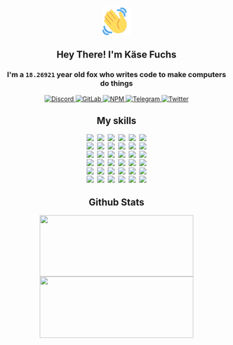 <div><p align=center><img src=./resources/images/wave.gif width=64px height=64px></p><h2 align=center>Hey There! I'm Käse Fuchs</h2><h3 align=center>I'm a <code>18.26921</code> year old fox who writes code to make computers do things</h3><p align=center><a href=https://discord.com/users/507526681125322772><img alt=Discord src="https://img.shields.io/badge/Discord-5865F2?logo=discord&logoColor=white&style=flat-square#8a25dec1af75692ed67f3e964e5e6fdb"> </a><a href=https://gitlab.com/kasefuchs><img alt=GitLab src="https://img.shields.io/badge/GitLab-330F63?logo=gitlab&logoColor=white&style=flat-square#8a25dec1af75692ed67f3e964e5e6fdb"> </a><a href=https://npmjs.com/~kasefuchs><img alt=NPM src="https://img.shields.io/badge/NPM-CB3837?logo=npm&logoColor=white&style=flat-square#8a25dec1af75692ed67f3e964e5e6fdb"> </a><a href=https://t.me/kasefuchs><img alt=Telegram src="https://img.shields.io/badge/Telegram-2CA5E0?logo=telegram&logoColor=white&style=flat-square#8a25dec1af75692ed67f3e964e5e6fdb"> </a><a href=https://twitter.com/kasefuchs><img alt=Twitter src="https://img.shields.io/badge/Twitter-1DA1F2?logo=twitter&logoColor=white&style=flat-square#8a25dec1af75692ed67f3e964e5e6fdb"></a></p><h2 align=center>My skills</h2><p align=center><a href=https://aws.amazon.com/ ><picture><source srcset="https://skillicons.dev/icons?i=aws&theme=dark#8a25dec1af75692ed67f3e964e5e6fdb" media="(prefers-color-scheme: dark)"><source srcset="https://skillicons.dev/icons?i=aws&theme=light#8a25dec1af75692ed67f3e964e5e6fdb" media="(prefers-color-scheme: light), (prefers-color-scheme: no-preference)"><img src="https://skillicons.dev/icons?i=aws&theme=light#8a25dec1af75692ed67f3e964e5e6fdb"></picture></a>&nbsp;&nbsp;<a href=https://en.wikipedia.org/wiki/Bash_(Unix_shell)><picture><source srcset="https://skillicons.dev/icons?i=bash&theme=dark#8a25dec1af75692ed67f3e964e5e6fdb" media="(prefers-color-scheme: dark)"><source srcset="https://skillicons.dev/icons?i=bash&theme=light#8a25dec1af75692ed67f3e964e5e6fdb" media="(prefers-color-scheme: light), (prefers-color-scheme: no-preference)"><img src="https://skillicons.dev/icons?i=bash&theme=light#8a25dec1af75692ed67f3e964e5e6fdb"></picture></a>&nbsp;&nbsp;<a href=https://discord.com/developers/docs><picture><source srcset="https://skillicons.dev/icons?i=bots&theme=dark#8a25dec1af75692ed67f3e964e5e6fdb" media="(prefers-color-scheme: dark)"><source srcset="https://skillicons.dev/icons?i=bots&theme=light#8a25dec1af75692ed67f3e964e5e6fdb" media="(prefers-color-scheme: light), (prefers-color-scheme: no-preference)"><img src="https://skillicons.dev/icons?i=bots&theme=light#8a25dec1af75692ed67f3e964e5e6fdb"></picture></a>&nbsp;&nbsp;<a href=https://www.cloudflare.com/ ><picture><source srcset="https://skillicons.dev/icons?i=cloudflare&theme=dark#8a25dec1af75692ed67f3e964e5e6fdb" media="(prefers-color-scheme: dark)"><source srcset="https://skillicons.dev/icons?i=cloudflare&theme=light#8a25dec1af75692ed67f3e964e5e6fdb" media="(prefers-color-scheme: light), (prefers-color-scheme: no-preference)"><img src="https://skillicons.dev/icons?i=cloudflare&theme=light#8a25dec1af75692ed67f3e964e5e6fdb"></picture></a>&nbsp;&nbsp;<a href=https://en.wikipedia.org/wiki/CSS><picture><source srcset="https://skillicons.dev/icons?i=css&theme=dark#8a25dec1af75692ed67f3e964e5e6fdb" media="(prefers-color-scheme: dark)"><source srcset="https://skillicons.dev/icons?i=css&theme=light#8a25dec1af75692ed67f3e964e5e6fdb" media="(prefers-color-scheme: light), (prefers-color-scheme: no-preference)"><img src="https://skillicons.dev/icons?i=css&theme=light#8a25dec1af75692ed67f3e964e5e6fdb"></picture></a>&nbsp;&nbsp;<a href=https://www.docker.com/ ><picture><source srcset="https://skillicons.dev/icons?i=docker&theme=dark#8a25dec1af75692ed67f3e964e5e6fdb" media="(prefers-color-scheme: dark)"><source srcset="https://skillicons.dev/icons?i=docker&theme=light#8a25dec1af75692ed67f3e964e5e6fdb" media="(prefers-color-scheme: light), (prefers-color-scheme: no-preference)"><img src="https://skillicons.dev/icons?i=docker&theme=light#8a25dec1af75692ed67f3e964e5e6fdb"></picture></a><br><a href=https://www.electronjs.org/ ><picture><source srcset="https://skillicons.dev/icons?i=electron&theme=dark#8a25dec1af75692ed67f3e964e5e6fdb" media="(prefers-color-scheme: dark)"><source srcset="https://skillicons.dev/icons?i=electron&theme=light#8a25dec1af75692ed67f3e964e5e6fdb" media="(prefers-color-scheme: light), (prefers-color-scheme: no-preference)"><img src="https://skillicons.dev/icons?i=electron&theme=light#8a25dec1af75692ed67f3e964e5e6fdb"></picture></a>&nbsp;&nbsp;<a href=https://expressjs.com/ ><picture><source srcset="https://skillicons.dev/icons?i=express&theme=dark#8a25dec1af75692ed67f3e964e5e6fdb" media="(prefers-color-scheme: dark)"><source srcset="https://skillicons.dev/icons?i=express&theme=light#8a25dec1af75692ed67f3e964e5e6fdb" media="(prefers-color-scheme: light), (prefers-color-scheme: no-preference)"><img src="https://skillicons.dev/icons?i=express&theme=light#8a25dec1af75692ed67f3e964e5e6fdb"></picture></a>&nbsp;&nbsp;<a href=https://www.figma.com/ ><picture><source srcset="https://skillicons.dev/icons?i=figma&theme=dark#8a25dec1af75692ed67f3e964e5e6fdb" media="(prefers-color-scheme: dark)"><source srcset="https://skillicons.dev/icons?i=figma&theme=light#8a25dec1af75692ed67f3e964e5e6fdb" media="(prefers-color-scheme: light), (prefers-color-scheme: no-preference)"><img src="https://skillicons.dev/icons?i=figma&theme=light#8a25dec1af75692ed67f3e964e5e6fdb"></picture></a>&nbsp;&nbsp;<a href=https://firebase.google.com/ ><picture><source srcset="https://skillicons.dev/icons?i=firebase&theme=dark#8a25dec1af75692ed67f3e964e5e6fdb" media="(prefers-color-scheme: dark)"><source srcset="https://skillicons.dev/icons?i=firebase&theme=light#8a25dec1af75692ed67f3e964e5e6fdb" media="(prefers-color-scheme: light), (prefers-color-scheme: no-preference)"><img src="https://skillicons.dev/icons?i=firebase&theme=light#8a25dec1af75692ed67f3e964e5e6fdb"></picture></a>&nbsp;&nbsp;<a href=https://flask.palletsprojects.com/ ><picture><source srcset="https://skillicons.dev/icons?i=flask&theme=dark#8a25dec1af75692ed67f3e964e5e6fdb" media="(prefers-color-scheme: dark)"><source srcset="https://skillicons.dev/icons?i=flask&theme=light#8a25dec1af75692ed67f3e964e5e6fdb" media="(prefers-color-scheme: light), (prefers-color-scheme: no-preference)"><img src="https://skillicons.dev/icons?i=flask&theme=light#8a25dec1af75692ed67f3e964e5e6fdb"></picture></a>&nbsp;&nbsp;<a href=https://cloud.google.com/ ><picture><source srcset="https://skillicons.dev/icons?i=gcp&theme=dark#8a25dec1af75692ed67f3e964e5e6fdb" media="(prefers-color-scheme: dark)"><source srcset="https://skillicons.dev/icons?i=gcp&theme=light#8a25dec1af75692ed67f3e964e5e6fdb" media="(prefers-color-scheme: light), (prefers-color-scheme: no-preference)"><img src="https://skillicons.dev/icons?i=gcp&theme=light#8a25dec1af75692ed67f3e964e5e6fdb"></picture></a><br><a href=https://git-scm.com/ ><picture><source srcset="https://skillicons.dev/icons?i=git&theme=dark#8a25dec1af75692ed67f3e964e5e6fdb" media="(prefers-color-scheme: dark)"><source srcset="https://skillicons.dev/icons?i=git&theme=light#8a25dec1af75692ed67f3e964e5e6fdb" media="(prefers-color-scheme: light), (prefers-color-scheme: no-preference)"><img src="https://skillicons.dev/icons?i=git&theme=light#8a25dec1af75692ed67f3e964e5e6fdb"></picture></a>&nbsp;&nbsp;<a href=https://github.com/ ><picture><source srcset="https://skillicons.dev/icons?i=github&theme=dark#8a25dec1af75692ed67f3e964e5e6fdb" media="(prefers-color-scheme: dark)"><source srcset="https://skillicons.dev/icons?i=github&theme=light#8a25dec1af75692ed67f3e964e5e6fdb" media="(prefers-color-scheme: light), (prefers-color-scheme: no-preference)"><img src="https://skillicons.dev/icons?i=github&theme=light#8a25dec1af75692ed67f3e964e5e6fdb"></picture></a>&nbsp;&nbsp;<a href=https://gitlab.com/ ><picture><source srcset="https://skillicons.dev/icons?i=gitlab&theme=dark#8a25dec1af75692ed67f3e964e5e6fdb" media="(prefers-color-scheme: dark)"><source srcset="https://skillicons.dev/icons?i=gitlab&theme=light#8a25dec1af75692ed67f3e964e5e6fdb" media="(prefers-color-scheme: light), (prefers-color-scheme: no-preference)"><img src="https://skillicons.dev/icons?i=gitlab&theme=light#8a25dec1af75692ed67f3e964e5e6fdb"></picture></a>&nbsp;&nbsp;<a href=https://www.heroku.com/ ><picture><source srcset="https://skillicons.dev/icons?i=heroku&theme=dark#8a25dec1af75692ed67f3e964e5e6fdb" media="(prefers-color-scheme: dark)"><source srcset="https://skillicons.dev/icons?i=heroku&theme=light#8a25dec1af75692ed67f3e964e5e6fdb" media="(prefers-color-scheme: light), (prefers-color-scheme: no-preference)"><img src="https://skillicons.dev/icons?i=heroku&theme=light#8a25dec1af75692ed67f3e964e5e6fdb"></picture></a>&nbsp;&nbsp;<a href=https://en.wikipedia.org/wiki/HTML><picture><source srcset="https://skillicons.dev/icons?i=html&theme=dark#8a25dec1af75692ed67f3e964e5e6fdb" media="(prefers-color-scheme: dark)"><source srcset="https://skillicons.dev/icons?i=html&theme=light#8a25dec1af75692ed67f3e964e5e6fdb" media="(prefers-color-scheme: light), (prefers-color-scheme: no-preference)"><img src="https://skillicons.dev/icons?i=html&theme=light#8a25dec1af75692ed67f3e964e5e6fdb"></picture></a>&nbsp;&nbsp;<a href=https://en.wikipedia.org/wiki/JavaScript><picture><source srcset="https://skillicons.dev/icons?i=js&theme=dark#8a25dec1af75692ed67f3e964e5e6fdb" media="(prefers-color-scheme: dark)"><source srcset="https://skillicons.dev/icons?i=js&theme=light#8a25dec1af75692ed67f3e964e5e6fdb" media="(prefers-color-scheme: light), (prefers-color-scheme: no-preference)"><img src="https://skillicons.dev/icons?i=js&theme=light#8a25dec1af75692ed67f3e964e5e6fdb"></picture></a><br><a href=https://en.wikipedia.org/wiki/Linux><picture><source srcset="https://skillicons.dev/icons?i=linux&theme=dark#8a25dec1af75692ed67f3e964e5e6fdb" media="(prefers-color-scheme: dark)"><source srcset="https://skillicons.dev/icons?i=linux&theme=light#8a25dec1af75692ed67f3e964e5e6fdb" media="(prefers-color-scheme: light), (prefers-color-scheme: no-preference)"><img src="https://skillicons.dev/icons?i=linux&theme=light#8a25dec1af75692ed67f3e964e5e6fdb"></picture></a>&nbsp;&nbsp;<a href=https://mui.com/ ><picture><source srcset="https://skillicons.dev/icons?i=materialui&theme=dark#8a25dec1af75692ed67f3e964e5e6fdb" media="(prefers-color-scheme: dark)"><source srcset="https://skillicons.dev/icons?i=materialui&theme=light#8a25dec1af75692ed67f3e964e5e6fdb" media="(prefers-color-scheme: light), (prefers-color-scheme: no-preference)"><img src="https://skillicons.dev/icons?i=materialui&theme=light#8a25dec1af75692ed67f3e964e5e6fdb"></picture></a>&nbsp;&nbsp;<a href=https://en.wikipedia.org/wiki/Markdown><picture><source srcset="https://skillicons.dev/icons?i=md&theme=dark#8a25dec1af75692ed67f3e964e5e6fdb" media="(prefers-color-scheme: dark)"><source srcset="https://skillicons.dev/icons?i=md&theme=light#8a25dec1af75692ed67f3e964e5e6fdb" media="(prefers-color-scheme: light), (prefers-color-scheme: no-preference)"><img src="https://skillicons.dev/icons?i=md&theme=light#8a25dec1af75692ed67f3e964e5e6fdb"></picture></a>&nbsp;&nbsp;<a href=https://www.mongodb.com/ ><picture><source srcset="https://skillicons.dev/icons?i=mongodb&theme=dark#8a25dec1af75692ed67f3e964e5e6fdb" media="(prefers-color-scheme: dark)"><source srcset="https://skillicons.dev/icons?i=mongodb&theme=light#8a25dec1af75692ed67f3e964e5e6fdb" media="(prefers-color-scheme: light), (prefers-color-scheme: no-preference)"><img src="https://skillicons.dev/icons?i=mongodb&theme=light#8a25dec1af75692ed67f3e964e5e6fdb"></picture></a>&nbsp;&nbsp;<a href=https://www.mysql.com/ ><picture><source srcset="https://skillicons.dev/icons?i=mysql&theme=dark#8a25dec1af75692ed67f3e964e5e6fdb" media="(prefers-color-scheme: dark)"><source srcset="https://skillicons.dev/icons?i=mysql&theme=light#8a25dec1af75692ed67f3e964e5e6fdb" media="(prefers-color-scheme: light), (prefers-color-scheme: no-preference)"><img src="https://skillicons.dev/icons?i=mysql&theme=light#8a25dec1af75692ed67f3e964e5e6fdb"></picture></a>&nbsp;&nbsp;<a href=https://nextjs.org/ ><picture><source srcset="https://skillicons.dev/icons?i=nextjs&theme=dark#8a25dec1af75692ed67f3e964e5e6fdb" media="(prefers-color-scheme: dark)"><source srcset="https://skillicons.dev/icons?i=nextjs&theme=light#8a25dec1af75692ed67f3e964e5e6fdb" media="(prefers-color-scheme: light), (prefers-color-scheme: no-preference)"><img src="https://skillicons.dev/icons?i=nextjs&theme=light#8a25dec1af75692ed67f3e964e5e6fdb"></picture></a><br><a href=https://nodejs.org/en/ ><picture><source srcset="https://skillicons.dev/icons?i=nodejs&theme=dark#8a25dec1af75692ed67f3e964e5e6fdb" media="(prefers-color-scheme: dark)"><source srcset="https://skillicons.dev/icons?i=nodejs&theme=light#8a25dec1af75692ed67f3e964e5e6fdb" media="(prefers-color-scheme: light), (prefers-color-scheme: no-preference)"><img src="https://skillicons.dev/icons?i=nodejs&theme=light#8a25dec1af75692ed67f3e964e5e6fdb"></picture></a>&nbsp;&nbsp;<a href=https://www.postgresql.org/ ><picture><source srcset="https://skillicons.dev/icons?i=postgres&theme=dark#8a25dec1af75692ed67f3e964e5e6fdb" media="(prefers-color-scheme: dark)"><source srcset="https://skillicons.dev/icons?i=postgres&theme=light#8a25dec1af75692ed67f3e964e5e6fdb" media="(prefers-color-scheme: light), (prefers-color-scheme: no-preference)"><img src="https://skillicons.dev/icons?i=postgres&theme=light#8a25dec1af75692ed67f3e964e5e6fdb"></picture></a>&nbsp;&nbsp;<a href=https://learn.microsoft.com/en-us/powershell/ ><picture><source srcset="https://skillicons.dev/icons?i=powershell&theme=dark#8a25dec1af75692ed67f3e964e5e6fdb" media="(prefers-color-scheme: dark)"><source srcset="https://skillicons.dev/icons?i=powershell&theme=light#8a25dec1af75692ed67f3e964e5e6fdb" media="(prefers-color-scheme: light), (prefers-color-scheme: no-preference)"><img src="https://skillicons.dev/icons?i=powershell&theme=light#8a25dec1af75692ed67f3e964e5e6fdb"></picture></a>&nbsp;&nbsp;<a href=https://www.python.org/ ><picture><source srcset="https://skillicons.dev/icons?i=py&theme=dark#8a25dec1af75692ed67f3e964e5e6fdb" media="(prefers-color-scheme: dark)"><source srcset="https://skillicons.dev/icons?i=py&theme=light#8a25dec1af75692ed67f3e964e5e6fdb" media="(prefers-color-scheme: light), (prefers-color-scheme: no-preference)"><img src="https://skillicons.dev/icons?i=py&theme=light#8a25dec1af75692ed67f3e964e5e6fdb"></picture></a>&nbsp;&nbsp;<a href=https://www.raspberrypi.org/ ><picture><source srcset="https://skillicons.dev/icons?i=raspberrypi&theme=dark#8a25dec1af75692ed67f3e964e5e6fdb" media="(prefers-color-scheme: dark)"><source srcset="https://skillicons.dev/icons?i=raspberrypi&theme=light#8a25dec1af75692ed67f3e964e5e6fdb" media="(prefers-color-scheme: light), (prefers-color-scheme: no-preference)"><img src="https://skillicons.dev/icons?i=raspberrypi&theme=light#8a25dec1af75692ed67f3e964e5e6fdb"></picture></a>&nbsp;&nbsp;<a href=https://reactjs.org/ ><picture><source srcset="https://skillicons.dev/icons?i=react&theme=dark#8a25dec1af75692ed67f3e964e5e6fdb" media="(prefers-color-scheme: dark)"><source srcset="https://skillicons.dev/icons?i=react&theme=light#8a25dec1af75692ed67f3e964e5e6fdb" media="(prefers-color-scheme: light), (prefers-color-scheme: no-preference)"><img src="https://skillicons.dev/icons?i=react&theme=light#8a25dec1af75692ed67f3e964e5e6fdb"></picture></a><br><a href=https://redux.js.org/ ><picture><source srcset="https://skillicons.dev/icons?i=redux&theme=dark#8a25dec1af75692ed67f3e964e5e6fdb" media="(prefers-color-scheme: dark)"><source srcset="https://skillicons.dev/icons?i=redux&theme=light#8a25dec1af75692ed67f3e964e5e6fdb" media="(prefers-color-scheme: light), (prefers-color-scheme: no-preference)"><img src="https://skillicons.dev/icons?i=redux&theme=light#8a25dec1af75692ed67f3e964e5e6fdb"></picture></a>&nbsp;&nbsp;<a href=https://en.wikipedia.org/wiki/Regular_expression><picture><source srcset="https://skillicons.dev/icons?i=regex&theme=dark#8a25dec1af75692ed67f3e964e5e6fdb" media="(prefers-color-scheme: dark)"><source srcset="https://skillicons.dev/icons?i=regex&theme=light#8a25dec1af75692ed67f3e964e5e6fdb" media="(prefers-color-scheme: light), (prefers-color-scheme: no-preference)"><img src="https://skillicons.dev/icons?i=regex&theme=light#8a25dec1af75692ed67f3e964e5e6fdb"></picture></a>&nbsp;&nbsp;<a href=https://en.wikipedia.org/wiki/Sass_(stylesheet_language)><picture><source srcset="https://skillicons.dev/icons?i=sass&theme=dark#8a25dec1af75692ed67f3e964e5e6fdb" media="(prefers-color-scheme: dark)"><source srcset="https://skillicons.dev/icons?i=sass&theme=light#8a25dec1af75692ed67f3e964e5e6fdb" media="(prefers-color-scheme: light), (prefers-color-scheme: no-preference)"><img src="https://skillicons.dev/icons?i=sass&theme=light#8a25dec1af75692ed67f3e964e5e6fdb"></picture></a>&nbsp;&nbsp;<a href=https://www.typescriptlang.org/ ><picture><source srcset="https://skillicons.dev/icons?i=ts&theme=dark#8a25dec1af75692ed67f3e964e5e6fdb" media="(prefers-color-scheme: dark)"><source srcset="https://skillicons.dev/icons?i=ts&theme=light#8a25dec1af75692ed67f3e964e5e6fdb" media="(prefers-color-scheme: light), (prefers-color-scheme: no-preference)"><img src="https://skillicons.dev/icons?i=ts&theme=light#8a25dec1af75692ed67f3e964e5e6fdb"></picture></a>&nbsp;&nbsp;<a href=https://unity.com/ ><picture><source srcset="https://skillicons.dev/icons?i=unity&theme=dark#8a25dec1af75692ed67f3e964e5e6fdb" media="(prefers-color-scheme: dark)"><source srcset="https://skillicons.dev/icons?i=unity&theme=light#8a25dec1af75692ed67f3e964e5e6fdb" media="(prefers-color-scheme: light), (prefers-color-scheme: no-preference)"><img src="https://skillicons.dev/icons?i=unity&theme=light#8a25dec1af75692ed67f3e964e5e6fdb"></picture></a>&nbsp;&nbsp;<a href=https://workers.cloudflare.com/ ><picture><source srcset="https://skillicons.dev/icons?i=workers&theme=dark#8a25dec1af75692ed67f3e964e5e6fdb" media="(prefers-color-scheme: dark)"><source srcset="https://skillicons.dev/icons?i=workers&theme=light#8a25dec1af75692ed67f3e964e5e6fdb" media="(prefers-color-scheme: light), (prefers-color-scheme: no-preference)"><img src="https://skillicons.dev/icons?i=workers&theme=light#8a25dec1af75692ed67f3e964e5e6fdb"></picture></a><br></p><h2 align=center>Github Stats</h2><p align=center><picture><source srcset="https://github-readme-stats-kasefuchs.vercel.app/api/?count_private=true&hide_border=true&hide_rank=true&line_height=20&hide_title=true&username=Kasefuchs&theme=dark#8a25dec1af75692ed67f3e964e5e6fdb" media="(prefers-color-scheme: dark)"><source srcset="https://github-readme-stats-kasefuchs.vercel.app/api/?count_private=true&hide_border=true&hide_rank=true&line_height=20&hide_title=true&username=Kasefuchs&theme=light#8a25dec1af75692ed67f3e964e5e6fdb" media="(prefers-color-scheme: light), (prefers-color-scheme: no-preference)"><img align=middle width=350 height=140 src="https://github-readme-stats-kasefuchs.vercel.app/api/?count_private=true&hide_border=true&hide_rank=true&line_height=20&hide_title=true&username=Kasefuchs&theme=light#8a25dec1af75692ed67f3e964e5e6fdb"></picture><picture><source srcset="https://github-readme-stats-kasefuchs.vercel.app/api/top-langs/?count_private=true&hide_border=true&layout=compact&username=Kasefuchs&theme=dark#8a25dec1af75692ed67f3e964e5e6fdb" media="(prefers-color-scheme: dark)"><source srcset="https://github-readme-stats-kasefuchs.vercel.app/api/top-langs/?count_private=true&hide_border=true&layout=compact&username=Kasefuchs&theme=light#8a25dec1af75692ed67f3e964e5e6fdb" media="(prefers-color-scheme: light), (prefers-color-scheme: no-preference)"><img align=middle width=350 height=140 src="https://github-readme-stats-kasefuchs.vercel.app/api/top-langs/?count_private=true&hide_border=true&layout=compact&username=Kasefuchs&theme=light#8a25dec1af75692ed67f3e964e5e6fdb"></picture></p><img src="https://hit.yhype.me/github/profile?user_id=64592097#8a25dec1af75692ed67f3e964e5e6fdb" alt=""></div>
